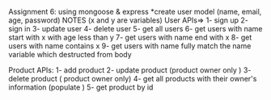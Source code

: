Assignment 6:
using mongoose & express
*create user model (name, email, age, password) 
NOTES
(x and y are variables)
User APIs=>
1- sign up
2- sign in
3- update user
4- delete user
5- get all users
6- get users with name start with x with age less than y
7- get users with name end with x
8- get users with name contains x
9- get users with name fully match the name variable which destructed from body

Product APIs:
1- add product
2- update product (product owner only )
3- delete product ( product owner only)
4- get all products with their owner's information (populate )
5- get product by id
